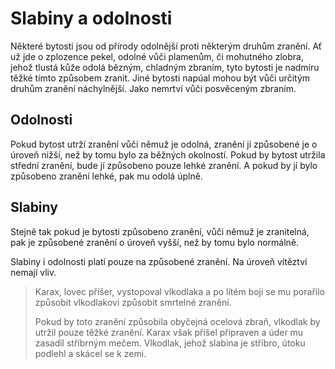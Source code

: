 # Slabiny a odolnosti

Některé bytosti jsou od přírody odolnější proti některým druhům zranění. Ať už jde o zplozence pekel, odolné vůči plamenům, či mohutného zlobra, jehož tlustá kůže odolá bězným, chladným zbraním, tyto bytosti je nadmíru těžké tímto způsobem zranit. Jiné bytosti napúal mohou být vůči určitým druhům zranění náchylnější. Jako nemrtví vůči posvěceným zbraním.

## Odolnosti

Pokud bytost utrží zranění vůči němuž je odolná, zranění jí způsobené je o úroveň nižší, než by tomu bylo za běžných okolností. Pokud by bytost utržila střední zranění, bude jí způsobeno pouze lehké zranění. A pokud by jí bylo způsobeno zranění lehké, pak mu odolá úplně.

## Slabiny

Stejně tak pokud je bytosti způsobeno zranění, vůči němuž je zranitelná, pak je způsobené zranění o úroveň vyšší, než by tomu bylo normálně.

Slabiny i odolnosti platí pouze na způsobené zranění. Na úroveň vítěztví nemají vliv.

> Karax, lovec příšer, vystopoval vlkodlaka a po lítém boji se mu porařilo způsobit vlkodlakovi způsobit smrtelné zranění.
>
> Pokud by toto zranění způsobila obyčejná ocelová zbraň, vlkodlak by utržil pouze těžké zranění. Karax však přišel připraven a úder mu zasadil stříbrným mečem. Vlkodlak, jehož slabina je stříbro, útoku podlehl a skácel se k zemi.